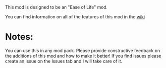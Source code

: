 This mod is designed to be an "Ease of Life" mod.

You can find information on all of the features of this mod in the [wiki](https://github.com/Brian-Wuest/MC-WuestUtilities/wiki)

# Notes:
You can use this in any mod pack.
Please provide constructive feedback on the additions of this mod and how to make it better!
If you find issues please create an issue on the Issues tab and I will take care of it.
